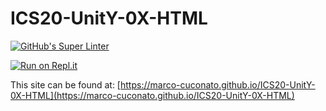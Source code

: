 # ICS20-UnitY-0X-HTML

[![GitHub's Super Linter](https://github.com/marco-cuconato/ICS20-UnitY-0X-HTML/workflows/GitHub's%20Super%20Linter/badge.svg)](https://github.com/marco-cuconato/ICS20-UnitY-0X-HTML/actions)



[![Run on Repl.it](https://repl.it/badge/github/marco-cuconato/ICS20-UnitY-0X-HTML)](https://repl.it/github/marco-cuconato/ICS20-UnitY-0X-HTML)

This site can be found at: [https://marco-cuconato.github.io/ICS20-UnitY-0X-HTML](https://marco-cuconato.github.io/ICS20-UnitY-0X-HTML)
